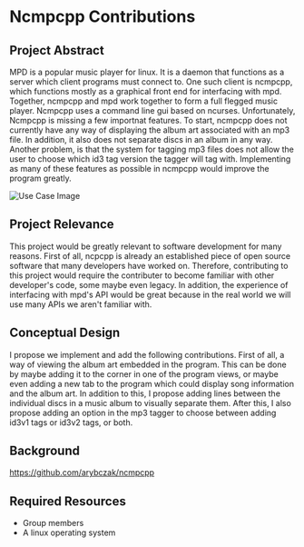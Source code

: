 # Ncmpcpp Contributions

## Project Abstract
MPD is a popular music player for linux. It is a daemon that functions as a server which client programs must connect to. One such client is ncmpcpp, which functions mostly as a graphical front end for interfacing with mpd. Together, ncmpcpp and mpd work together to form a full flegged music player. Ncmpcpp uses a command line gui based on ncurses. Unfortunately, Ncmpcpp is missing a few importnat features. To start, ncmpcpp does not currently have any way of displaying the album art associated with an mp3 file. In addition, it also does not separate discs in an album in any way. Another problem, is that the system for tagging mp3 files does not allow the user to choose which id3 tag version the tagger will tag with. Implementing as many of these features as possible in ncmpcpp would improve the program greatly.

![Use Case Image](StellaOwl_PayStation.png)

## Project Relevance
This project would be greatly relevant to software development for many reasons. First of all, ncpcpp is already an established piece of open source software that many developers have worked on. Therefore, contributing to this project would require the contributer to become familiar with other developer's code, some maybe even legacy. In addition, the experience of interfacing with mpd's API would be great because in the real world we will use many APIs we aren't familiar with.

## Conceptual Design
I propose we implement and add the following contributions. First of all, a way of viewing the album art embedded in the program. This can be done by maybe adding it to the corner in one of the program views, or maybe even adding a new tab to the program which could display song information and the album art. In addition to this, I propose adding lines between the individual discs in a music album to visually separate them. After this, I also propose adding an option in the mp3 tagger to choose between adding id3v1 tags or id3v2 tags, or both.

## Background
https://github.com/arybczak/ncmpcpp

## Required Resources
- Group members
- A linux operating system
